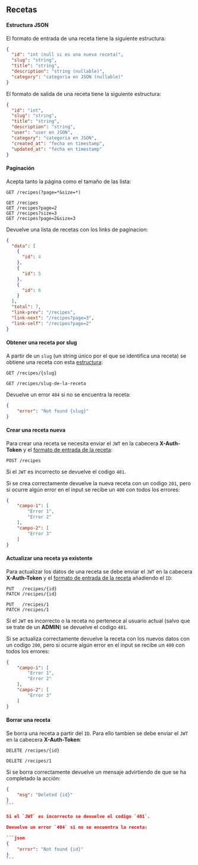 ## Recetas

#### Estructura JSON

El formato de entrada de una receta tiene la siguiente estructura:

```json
{
  "id": "int (null si es una nueva receta)",
  "slug": "string",
  "title": "string",
  "description": "string (nullable)",
  "category": "categoria en JSON (nullable)"
}
```

El formato de salida de una receta tiene la siguiente estructura:

```json
{
  "id": "int",
  "slug": "string",
  "title": "string",
  "description": "string",
  "user": "user en JSON",
  "category": "categoria en JSON",
  "created_at": "fecha en timestamp",
  "updated_at": "fecha en timestamp"
}
```

#### Paginación

Acepta tanto la página como el tamaño de las lista:

```
GET /recipes(?page=*&size=*)

GET /recipes
GET /recipes?page=2
GET /recipes?size=3
GET /recipes?page=2&size=3
```

Devuelve una lista de recetas con los links de paginacion:

```json
{
  "data": [
    {
      "id": 4
    },
    {
      "id": 5
    },
    {
      "id": 6
    }
  ],
  "total": 7,
  "link-prev": "/recipes",
  "link-next": "/recipes?page=3",
  "link-self": "/recipes?page=2"
}
```

#### Obtener una receta por slug

A partir de un `slug` (un string único por el que se identifica una receta) se obtiene una receta con esta [estructura](#estructura-json):

```
GET /recipes/{slug}

GET /recipes/slug-de-la-receta
```

Devuelve un error `404` si no se encuentra la receta:

```json
{
    "error": "Not found {slug}"
}
```

#### Crear una receta nueva

Para crear una receta se necesita enviar el `JWT` en la cabecera **X-Auth-Token** y el [formato de entrada de la receta](#estructura-json):

```
POST /recipes
```
Si el `JWT` es incorrecto se devuelve el codigo `401`.

Si se crea correctamente devuelve la nueva receta con un codigo `201`, pero si ocurre algún error en el input se recibe un `400` con todos los errores:

```json
{
    "campo-1": [
        "Error 1",
        "Error 2"
    ],
    "campo-2": [
        "Error 3"
    ]
}
```


#### Actualizar una receta ya existente

Para actualizar los datos de una receta se debe enviar el `JWT` en la cabecera **X-Auth-Token** y el [formato de entrada de la receta](#estructura-json) añadiendo el `ID`:

```
PUT   /recipes/{id}
PATCH /recipes/{id}

PUT   /recipes/1
PATCH /recipes/1
```

Si el `JWT` es incorrecto o la receta no pertenece al usuario actual (salvo que se trate de un **ADMIN**) se devuelve el codigo `401`.

Si se actualiza correctamente devuelve la receta con los nuevos datos con un codigo `200`, pero si ocurre algún error en el input se recibe un `400` con todos los errores:

```json
{
    "campo-1": [
        "Error 1",
        "Error 2"
    ],
    "campo-2": [
        "Error 3"
    ]
}
```


#### Borrar una receta

Se borra una receta a partir del `ID`. Para ello tambien se debe enviar el `JWT` en la cabecera **X-Auth-Token**:

```
DELETE /recipes/{id}

DELETE /recipes/1
```

Si se borra correctamente devuelve un mensaje advirtiendo de que se ha completado la acción:

````json
{
    "msg": "Deleted {id}"
}
```

Si el `JWT` es incorrecto se devuelve el codigo `401`.

Devuelve un error `404` si no se encuentra la receta:

```json
{
    "error": "Not found {id}"
}
```
